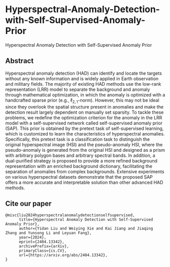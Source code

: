 # Hyperspectral-Anomaly-Detection-with-Self-Supervised-Anomaly-Prior
Hyperspectral Anomaly Detection with Self-Supervised Anomaly Prior

## Abstract
Hyperspectral anomaly detection (HAD) can identify and locate the targets without any known information and is widely applied in Earth observation and military fields. The majority of existing HAD methods use the low-rank representation (LRR) model to separate the background and anomaly through mathematical optimization, in which the anomaly is optimized with a handcrafted sparse prior (e.g., $\ell_{2,1}$-norm). However, this may not be ideal since they overlook the spatial structure present in anomalies and make the detection result largely dependent on manually set sparsity. To tackle these problems, we redefine the optimization criterion for the anomaly in the LRR model with a self-supervised network called self-supervised anomaly prior (SAP). This prior is obtained by the pretext task of self-supervised learning, which is customized to learn the characteristics of hyperspectral anomalies. Specifically, this pretext task is a classification task to distinguish the original hyperspectral image (HSI) and the pseudo-anomaly HSI, where the pseudo-anomaly is generated from the original HSI and designed as a prism with arbitrary polygon bases and arbitrary spectral bands. In addition, a dual-purified strategy is proposed to provide a more refined background representation with an enriched background dictionary, facilitating the separation of anomalies from complex backgrounds. Extensive experiments on various hyperspectral datasets demonstrate that the proposed SAP offers a more accurate and interpretable solution than other advanced HAD methods.

## Cite our paper
```
@misc{liu2024hyperspectralanomalydetectionselfsupervised,
      title={Hyperspectral Anomaly Detection with Self-Supervised Anomaly Prior}, 
      author={Yidan Liu and Weiying Xie and Kai Jiang and Jiaqing Zhang and Yunsong Li and Leyuan Fang},
      year={2024},
      eprint={2404.13342},
      archivePrefix={arXiv},
      primaryClass={cs.CV},
      url={https://arxiv.org/abs/2404.13342}, 
}
```
